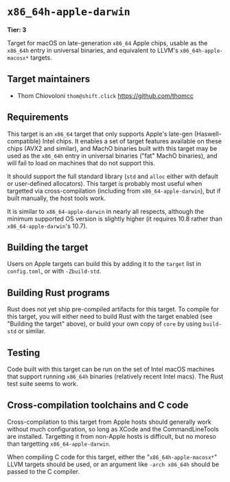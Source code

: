 # `x86_64h-apple-darwin`

**Tier: 3**

Target for macOS on late-generation `x86_64` Apple chips, usable as the
`x86_64h` entry in universal binaries, and equivalent to LLVM's
`x86_64h-apple-macosx*` targets.

## Target maintainers

- Thom Chiovoloni `thom@shift.click` <https://github.com/thomcc>

## Requirements

This target is an `x86_64` target that only supports Apple's late-gen
(Haswell-compatible) Intel chips. It enables a set of target features available
on these chips (AVX2 and similar), and MachO binaries built with this target may
be used as the `x86_64h` entry in universal binaries ("fat" MachO binaries), and
will fail to load on machines that do not support this.

It should support the full standard library (`std` and `alloc` either with
default or user-defined allocators). This target is probably most useful when
targetted via cross-compilation (including from `x86_64-apple-darwin`), but if
built manually, the host tools work.

It is similar to `x86_64-apple-darwin` in nearly all respects, although the
minimum supported OS version is slightly higher (it requires 10.8 rather than
`x86_64-apple-darwin`'s 10.7).

## Building the target

Users on Apple targets can build this by adding it to the `target` list in
`config.toml`, or with `-Zbuild-std`.

## Building Rust programs

Rust does not yet ship pre-compiled artifacts for this target. To compile for
this target, you will either need to build Rust with the target enabled (see
"Building the target" above), or build your own copy of `core` by using
`build-std` or similar.

## Testing

Code built with this target can be run on the set of Intel macOS machines that
support running `x86_64h` binaries (relatively recent Intel macs). The Rust test
suite seems to work.

## Cross-compilation toolchains and C code

Cross-compilation to this target from Apple hosts should generally work without
much configuration, so long as XCode and the CommandLineTools are installed.
Targetting it from non-Apple hosts is difficult, but no moreso than targetting
`x86_64-apple-darwin`.

When compiling C code for this target, either the "`x86_64h-apple-macosx*`" LLVM
targets should be used, or an argument like `-arch x86_64h` should be passed to
the C compiler.
